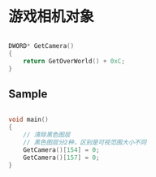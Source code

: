 # 游戏相机对象

``` cpp

DWORD* GetCamera()
{
    return GetOverWorld() + 0xC;
}

```
## Sample

``` cpp

void main()
{
    // 清除黑色图层
    // 黑色图层分2种，区别是可视范围大小不同
    GetCamera()[154] = 0;
    GetCamera()[157] = 0;
}

```
